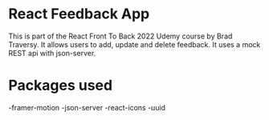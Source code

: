 # React Feedback App
This is part of the React Front To Back 2022 Udemy course by Brad Traversy.
It allows users to add, update and delete feedback.
It uses a mock REST api with json-server.
# Packages used
-framer-motion
-json-server
-react-icons
-uuid

